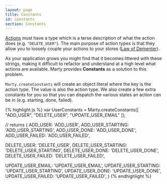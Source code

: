 ```yaml
---
layout: page
title: Constants
id: constants
section: Constants
---
```


[Actions](/guides/action-creators/index.html) must have a type which is a terse description of what the action does (e.g. ``"DELETE_USER"``). The main purpose of action types is that they allow you to loosely couple your actions to your stores ([Law of Dementer](http://en.wikipedia.org/wiki/Law_of_Demeter)).

As your application grows you might find that it becomes littered with these strings, making it difficult to refactor and understand at a high level what actions are available. Marty provides **Constants** as a solution to this problem.

``Marty.createConstants`` will create an object literal where the key is the action type. The value is also the action type. We also create a few extra constants for you so that you can dispatch the various states an action can be in (e.g. starting, done, failed).

{% highlight js %}
var UserConstants = Marty.createConstants([
  "ADD_USER",
  "DELETE_USER",
  "UPDATE_USER_EMAIL"
]);

// returns
{
  ADD_USER: 'ADD_USER',
  ADD_USER_STARTING: 'ADD_USER_STARTING',
  ADD_USER_DONE: 'ADD_USER_DONE',
  ADD_USER_FAILED: 'ADD_USER_FAILED',

  DELETE_USER: 'DELETE_USER',
  DELETE_USER_STARTING: 'DELETE_USER_STARTING',
  DELETE_USER_DONE: 'DELETE_USER_DONE',
  DELETE_USER_FAILED: 'DELETE_USER_FAILED',

  UPDATE_USER_EMAIL: 'UPDATE_USER_EMAIL',
  UPDATE_USER_STARTING: 'UPDATE_USER_STARTING',
  UPDATE_USER_DONE: 'UPDATE_USER_DONE',
  UPDATE_USER_FAILED: 'UPDATE_USER_FAILED',
}
{% endhighlight %}
